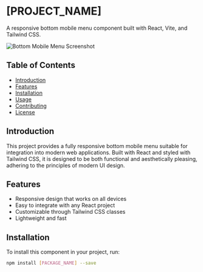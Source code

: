 # [PROJECT_NAME]

A responsive bottom mobile menu component built with React, Vite, and Tailwind CSS.

![Bottom Mobile Menu Screenshot](link-to-image)

## Table of Contents

- [Introduction](#introduction)
- [Features](#features)
- [Installation](#installation)
- [Usage](#usage)
- [Contributing](#contributing)
- [License](#license)

## Introduction

This project provides a fully responsive bottom mobile menu suitable for integration into modern web applications. Built with React and styled with Tailwind CSS, it is designed to be both functional and aesthetically pleasing, adhering to the principles of modern UI design.

## Features

- Responsive design that works on all devices
- Easy to integrate with any React project
- Customizable through Tailwind CSS classes
- Lightweight and fast

## Installation

To install this component in your project, run:

```bash
npm install [PACKAGE_NAME] --save
